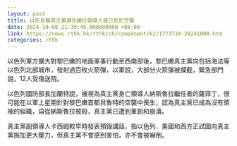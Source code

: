 ```yaml
---
layout: post
title: 以防長稱真主黨潛在繼任領導人或已死於空襲
date: 2024-10-08 21:39:45.000000000 +08:00
link: https://news.rthk.hk/rthk/ch/component/k2/1773710-20241008.htm
categories: rthk
---
```


以色列軍方擴大對黎巴嫩的地面軍事行動至西南部後，黎巴嫩真主黨向包括海法等以色列北部城市，發射過百枚火箭彈，以軍說，大部分火箭彈被攔截，緊急部門說，12人受傷送院。

以色列國防部長加蘭特說，被視為真主黨身亡領導人納斯魯拉繼任者的薩菲丁，很可能在以軍上星期針對黎巴嫩首都貝魯特的空襲中喪生，認為真主黨已成為沒有領袖的組織，自從納斯魯拉被殺，真主黨已遭到重創和崩潰。

真主黨副領導人卡西姆較早時發表預錄講話，指以色列、美國和西方正試圖向真主黨施加更大壓力，但真主黨不會感到害怕，亦不會被嚇倒。
